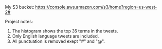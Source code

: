 My S3 bucket:  https://console.aws.amazon.com/s3/home?region=us-west-2#

Project notes:

1. The histogram shows the top 35 terms in the tweets.
2. Only English language tweets are included.
3. All punctuation is removed exept "#" and "@".

